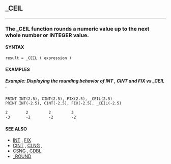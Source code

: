 ## _CEIL
---

### The _CEIL function rounds a numeric value up to the next whole number or INTEGER value.

#### SYNTAX

`result = _CEIL ( expression )`

#### EXAMPLES
##### Example: Displaying the rounding behavior of INT , CINT and FIX vs _CEIL .
```vb
PRINT INT(2.5), CINT(2.5), FIX(2.5), _CEIL(2.5)
PRINT INT(-2.5), CINT(-2.5), FIX(-2.5), _CEIL(-2.5)
```
  
```vb
2        2         2         3
-3       -2        -2        -2
```
  


#### SEE ALSO
* [INT](file:/home/grymmjack/git/QB64pe/internal/help/INT.md) , [FIX](file:/home/grymmjack/git/QB64pe/internal/help/FIX.md)
* [CINT](file:/home/grymmjack/git/QB64pe/internal/help/CINT.md) , [CLNG](file:/home/grymmjack/git/QB64pe/internal/help/CLNG.md) ,
* [CSNG](file:/home/grymmjack/git/QB64pe/internal/help/CSNG.md) , [CDBL](file:/home/grymmjack/git/QB64pe/internal/help/CDBL.md)
* [_ROUND](file:/home/grymmjack/git/QB64pe/internal/help/_ROUND.md)
